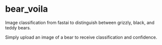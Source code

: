 # bear_voila

Image classification from fastai to distinguish between grizzly, black, and teddy bears.

Simply upload an image of a bear to receive classification and confidence.
